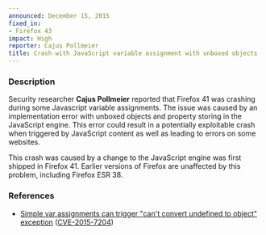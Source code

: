 ```yaml
---
announced: December 15, 2015
fixed_in:
- Firefox 43
impact: High
reporter: Cajus Pollmeier
title: Crash with JavaScript variable assignment with unboxed objects
---
```


<h3>Description</h3>

<p>Security researcher <strong>Cajus Pollmeier</strong> reported that Firefox 41 was crashing during some Javascript variable assignments. The issue was caused by an implementation error with unboxed objects and property storing in the JavaScript engine. This error could result in a potentially exploitable crash when triggered by JavaScript content as well as leading to errors on some websites.</p>

<p class="note">This crash was caused by a change to the JavaScript engine was first shipped in Firefox 41. Earlier versions of Firefox are unaffected by this problem, including Firefox ESR 38.</p>

<h3>References</h3>

<ul>
  <li><a href="https://bugzilla.mozilla.org/show_bug.cgi?id=1216130">
       Simple var assignments can trigger "can't convert undefined to object"
exception</a>
(<a href="http://cve.mitre.org/cgi-bin/cvename.cgi?name=CVE-2015-7204"
class="ex-ref">CVE-2015-7204</a>)</li>
</ul>

